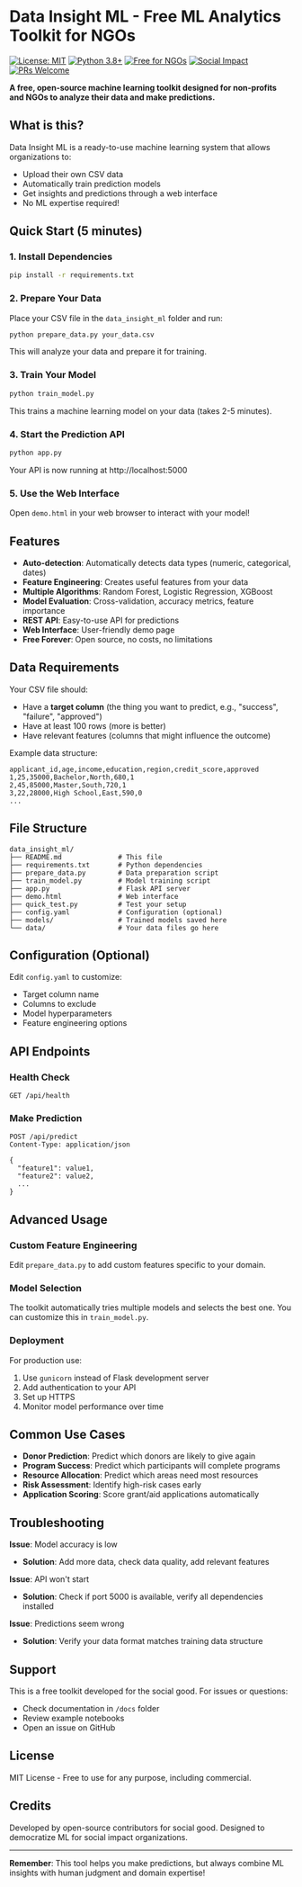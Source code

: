 # Data Insight ML - Free ML Analytics Toolkit for NGOs

[![License: MIT](https://img.shields.io/badge/License-MIT-yellow.svg)](https://opensource.org/licenses/MIT)
[![Python 3.8+](https://img.shields.io/badge/python-3.8+-blue.svg)](https://www.python.org/downloads/)
[![Free for NGOs](https://img.shields.io/badge/Free%20for-NGOs-green.svg)](https://github.com/weilalicia7/-data-insight-ml)
[![Social Impact](https://img.shields.io/badge/Social-Impact-red.svg)](https://github.com/weilalicia7/-data-insight-ml)
[![PRs Welcome](https://img.shields.io/badge/PRs-welcome-brightgreen.svg)](https://github.com/weilalicia7/-data-insight-ml/pulls)

**A free, open-source machine learning toolkit designed for non-profits and NGOs to analyze their data and make predictions.**

## What is this?

Data Insight ML is a ready-to-use machine learning system that allows organizations to:
- Upload their own CSV data
- Automatically train prediction models
- Get insights and predictions through a web interface
- No ML expertise required!

## Quick Start (5 minutes)

### 1. Install Dependencies

```bash
pip install -r requirements.txt
```

### 2. Prepare Your Data

Place your CSV file in the `data_insight_ml` folder and run:

```bash
python prepare_data.py your_data.csv
```

This will analyze your data and prepare it for training.

### 3. Train Your Model

```bash
python train_model.py
```

This trains a machine learning model on your data (takes 2-5 minutes).

### 4. Start the Prediction API

```bash
python app.py
```

Your API is now running at http://localhost:5000

### 5. Use the Web Interface

Open `demo.html` in your web browser to interact with your model!

## Features

- **Auto-detection**: Automatically detects data types (numeric, categorical, dates)
- **Feature Engineering**: Creates useful features from your data
- **Multiple Algorithms**: Random Forest, Logistic Regression, XGBoost
- **Model Evaluation**: Cross-validation, accuracy metrics, feature importance
- **REST API**: Easy-to-use API for predictions
- **Web Interface**: User-friendly demo page
- **Free Forever**: Open source, no costs, no limitations

## Data Requirements

Your CSV file should:
- Have a **target column** (the thing you want to predict, e.g., "success", "failure", "approved")
- Have at least 100 rows (more is better)
- Have relevant features (columns that might influence the outcome)

Example data structure:

```csv
applicant_id,age,income,education,region,credit_score,approved
1,25,35000,Bachelor,North,680,1
2,45,85000,Master,South,720,1
3,22,28000,High School,East,590,0
...
```

## File Structure

```
data_insight_ml/
├── README.md              # This file
├── requirements.txt       # Python dependencies
├── prepare_data.py        # Data preparation script
├── train_model.py         # Model training script
├── app.py                 # Flask API server
├── demo.html              # Web interface
├── quick_test.py          # Test your setup
├── config.yaml            # Configuration (optional)
├── models/                # Trained models saved here
└── data/                  # Your data files go here
```

## Configuration (Optional)

Edit `config.yaml` to customize:
- Target column name
- Columns to exclude
- Model hyperparameters
- Feature engineering options

## API Endpoints

### Health Check
```
GET /api/health
```

### Make Prediction
```
POST /api/predict
Content-Type: application/json

{
  "feature1": value1,
  "feature2": value2,
  ...
}
```

## Advanced Usage

### Custom Feature Engineering

Edit `prepare_data.py` to add custom features specific to your domain.

### Model Selection

The toolkit automatically tries multiple models and selects the best one. You can customize this in `train_model.py`.

### Deployment

For production use:
1. Use `gunicorn` instead of Flask development server
2. Add authentication to your API
3. Set up HTTPS
4. Monitor model performance over time

## Common Use Cases

- **Donor Prediction**: Predict which donors are likely to give again
- **Program Success**: Predict which participants will complete programs
- **Resource Allocation**: Predict which areas need most resources
- **Risk Assessment**: Identify high-risk cases early
- **Application Scoring**: Score grant/aid applications automatically

## Troubleshooting

**Issue**: Model accuracy is low
- **Solution**: Add more data, check data quality, add relevant features

**Issue**: API won't start
- **Solution**: Check if port 5000 is available, verify all dependencies installed

**Issue**: Predictions seem wrong
- **Solution**: Verify your data format matches training data structure

## Support

This is a free toolkit developed for the social good. For issues or questions:
- Check documentation in `/docs` folder
- Review example notebooks
- Open an issue on GitHub

## License

MIT License - Free to use for any purpose, including commercial.

## Credits

Developed by open-source contributors for social good.
Designed to democratize ML for social impact organizations.

---

**Remember**: This tool helps you make predictions, but always combine ML insights with human judgment and domain expertise!

